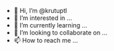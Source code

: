 - 👋 Hi, I’m @krutuptl
- 👀 I’m interested in ...
- 🌱 I’m currently learning ...
- 💞️ I’m looking to collaborate on ...
- 📫 How to reach me ...

<!---
krutuptl/krutuptl is a ✨ special ✨ repository because its `README.md` (this file) appears on your GitHub profile.
You can click the Preview link to take a look at your changes.
--->
